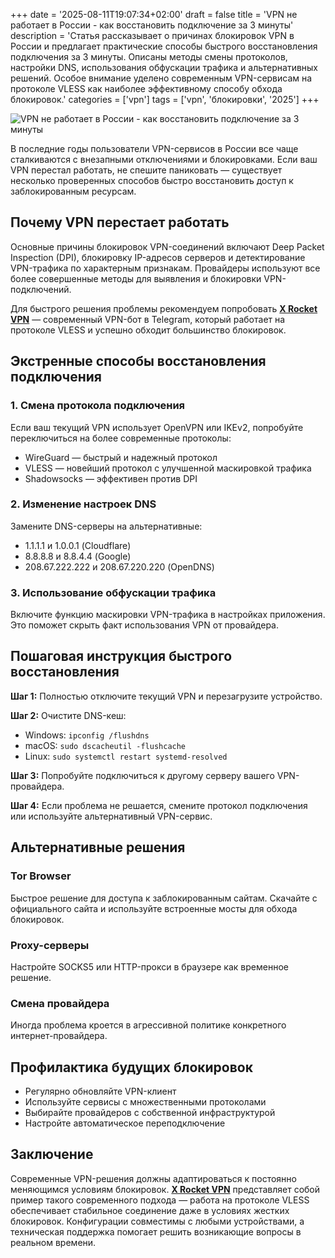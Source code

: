 +++
date = '2025-08-11T19:07:34+02:00'
draft = false
title = 'VPN не работает в России - как восстановить подключение за 3 минуты'
description = 'Статья рассказывает о причинах блокировок VPN в России и предлагает практические способы быстрого восстановления подключения за 3 минуты. Описаны методы смены протоколов, настройки DNS, использования обфускации трафика и альтернативных решений. Особое внимание уделено современным VPN-сервисам на протоколе VLESS как наиболее эффективному способу обхода блокировок.'
categories = ['vpn']
tags = ['vpn', 'блокировки', '2025']
+++

![VPN не работает в России - как восстановить подключение за 3 минуты](https://ladyfly-content.fra1.cdn.digitaloceanspaces.com/ABBB589D-CC42-4793-8B84-61E9BF401349.jpeg)

В последние годы пользователи VPN-сервисов в России все чаще сталкиваются с внезапными отключениями и блокировками. Если ваш VPN перестал работать, не спешите паниковать — существует несколько проверенных способов быстро восстановить доступ к заблокированным ресурсам.

## Почему VPN перестает работать

Основные причины блокировок VPN-соединений включают Deep Packet Inspection (DPI), блокировку IP-адресов серверов и детектирование VPN-трафика по характерным признакам. Провайдеры используют все более совершенные методы для выявления и блокировки VPN-подключений.

Для быстрого решения проблемы рекомендуем попробовать **[X Rocket VPN](https://t.me/X_Rocket_VPN_bot?start=ref-b-9)** — современный VPN-бот в Telegram, который работает на протоколе VLESS и успешно обходит большинство блокировок.

## Экстренные способы восстановления подключения

### 1. Смена протокола подключения

Если ваш текущий VPN использует OpenVPN или IKEv2, попробуйте переключиться на более современные протоколы:
- WireGuard — быстрый и надежный протокол
- VLESS — новейший протокол с улучшенной маскировкой трафика
- Shadowsocks — эффективен против DPI

### 2. Изменение настроек DNS

Замените DNS-серверы на альтернативные:
- 1.1.1.1 и 1.0.0.1 (Cloudflare)
- 8.8.8.8 и 8.8.4.4 (Google)
- 208.67.222.222 и 208.67.220.220 (OpenDNS)

### 3. Использование обфускации трафика

Включите функцию маскировки VPN-трафика в настройках приложения. Это поможет скрыть факт использования VPN от провайдера.

## Пошаговая инструкция быстрого восстановления

**Шаг 1:** Полностью отключите текущий VPN и перезагрузите устройство.

**Шаг 2:** Очистите DNS-кеш:
- Windows: `ipconfig /flushdns`
- macOS: `sudo dscacheutil -flushcache`
- Linux: `sudo systemctl restart systemd-resolved`

**Шаг 3:** Попробуйте подключиться к другому серверу вашего VPN-провайдера.

**Шаг 4:** Если проблема не решается, смените протокол подключения или используйте альтернативный VPN-сервис.

## Альтернативные решения

### Tor Browser
Быстрое решение для доступа к заблокированным сайтам. Скачайте с официального сайта и используйте встроенные мосты для обхода блокировок.

### Proxy-серверы
Настройте SOCKS5 или HTTP-прокси в браузере как временное решение.

### Смена провайдера
Иногда проблема кроется в агрессивной политике конкретного интернет-провайдера.

## Профилактика будущих блокировок

- Регулярно обновляйте VPN-клиент
- Используйте сервисы с множественными протоколами
- Выбирайте провайдеров с собственной инфраструктурой
- Настройте автоматическое переподключение

## Заключение

Современные VPN-решения должны адаптироваться к постоянно меняющимся условиям блокировок. **[X Rocket VPN](https://t.me/X_Rocket_VPN_bot?start=ref-b-9)** представляет собой пример такого современного подхода — работа на протоколе VLESS обеспечивает стабильное соединение даже в условиях жестких блокировок. Конфигурации совместимы с любыми устройствами, а техническая поддержка помогает решить возникающие вопросы в реальном времени.